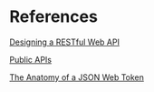 # References

[Designing a RESTful Web API](https://scotch.io/bar-talk/designing-a-restful-web-api)

[Public APIs](https://github.com/toddmotto/public-apis)

[The Anatomy of a JSON Web Token](https://scotch.io/tutorials/the-anatomy-of-a-json-web-token)